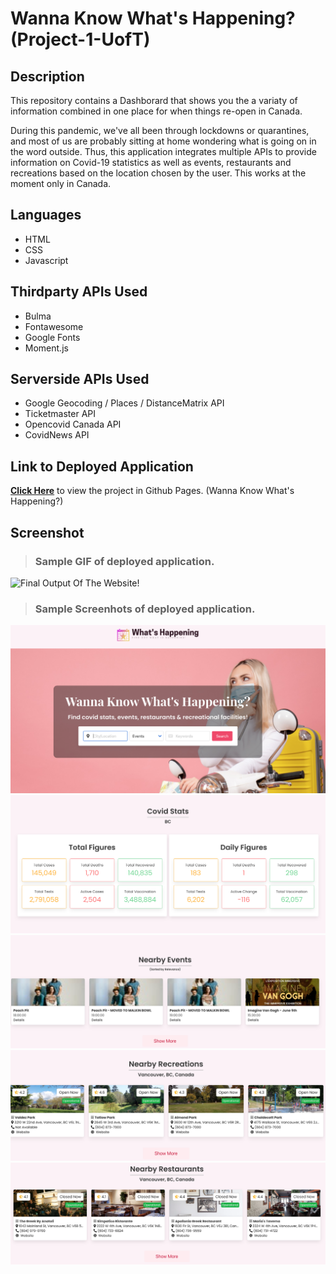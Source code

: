 # Wanna Know What's Happening? (Project-1-UofT)

## Description
This repository contains a Dashborard that shows you the a variaty of information combined in one place for when things re-open in Canada. 

During this pandemic, we've all been through lockdowns or quarantines, and most of us are probably sitting at home wondering what is going on in the word outside. Thus, this application integrates multiple APIs to provide information on Covid-19 statistics as well as events, restaurants and recreations based on the location chosen by the user. This works at the moment only in Canada.

## Languages
- HTML
- CSS
- Javascript

## Thirdparty APIs Used
- Bulma 
- Fontawesome
- Google Fonts
- Moment.js

## Serverside APIs Used
- Google Geocoding / Places / DistanceMatrix API
- Ticketmaster API
- Opencovid Canada API
- CovidNews API

## Link to Deployed Application
[**Click Here**](https://teamtoo222.github.io/Project-1-UofT/) to view the project in Github Pages. (Wanna Know What's Happening?)

## Screenshot
> ### Sample GIF of deployed application.
![Final Output Of The Website!](./assets/images/final-product.gif "Final Output Of The Website")
> ### Sample Screenhots of deployed application.
![Sample 1](/assets/images/Sample1.jpeg)
![Sample 2](/assets/images/Sample2.jpeg)
![Sample 3](/assets/images/Sample3.jpeg)
![Sample 4](/assets/images/Sample4.jpeg)
![Sample 5](/assets/images/Sample5.jpeg)
